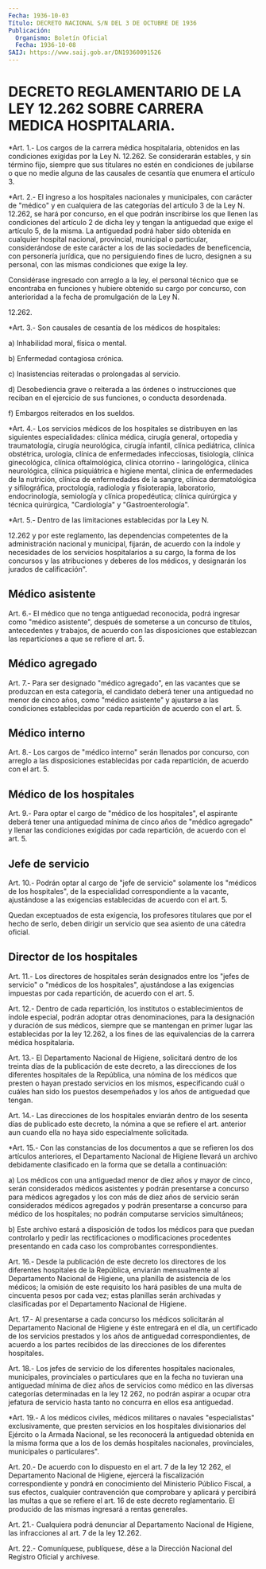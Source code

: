 ```yaml
---
Fecha: 1936-10-03
Título: DECRETO NACIONAL S/N DEL 3 DE OCTUBRE DE 1936
Publicación:
  Organismo: Boletín Oficial
  Fecha: 1936-10-08
SAIJ: https://www.saij.gob.ar/DN19360091526
---
```

# DECRETO REGLAMENTARIO DE LA LEY 12.262 SOBRE CARRERA MEDICA HOSPITALARIA.

<a id="1"></a>
*Art.  1.-  Los  cargos  de  la  carrera  médica hospitalaria, obtenidos  en  las condiciones exigidas por la Ley  N.  12.262.  Se considerarán  estables,   y  sin  término  fijo,  siempre  que  sus titulares no estén en condiciones  de  jubilarse  o  que  no  medie alguna  de  las  causales  de  cesantía  que enumera el artículo 3.

<a id="2"></a>
*Art. 2.- El ingreso a los hospitales nacionales y municipales, con  carácter  de  "médico"  y  en cualquiera de las categorías del artículo 3 de la Ley N. 12.262, se  hará  por  concurso,  en el que podrán  inscribirse  los que llenen las condiciones del artículo  2 de dicha ley y tengan  la antiguedad que exige el artículo 5, de la misma.  La  antiguedad  podrá  haber  sido  obtenida  en  cualquier hospital nacional, provincial, municipal o particular, considerándose  de  este  carácter  a  los  de  las  sociedades  de beneficencia, con personería  jurídica,  que  no persiguiendo fines de  lucro, designen a su personal, con las mismas  condiciones  que exige la ley.

Considérase  ingresado  con  arreglo  a la ley, el personal técnico que  se encontraba en funciones y hubiere  obtenido  su  cargo  por concurso,  con anterioridad a la fecha de promulgación de la Ley N.

12.262.

<a id="3"></a>
*Art. 3.- Son causales de cesantía de los médicos de hospitales:

a) Inhabilidad moral, física o mental.

b) Enfermedad contagiosa crónica.

c)   Inasistencias  reiteradas  o  prolongadas  al  servicio.

d) Desobediencia  grave  o  reiterada a las órdenes o instrucciones que  reciban  en  el  ejercicio  de    sus  funciones,  o  conducta desordenada.

f) Embargos reiterados en los sueldos.

<a id="4"></a>
*Art. 4.- Los servicios médicos de los hospitales se distribuyen  en  las  siguientes  especialidades:  clínica  médica, cirugía  general,  ortopedia  y traumatología, cirugía neurológica, cirugía   infantil,  clínica  pediátrica,    clínica    obstétrica, urología,  clínica de enfermedades infecciosas, tisiología, clínica ginecológica, clínica oftalmológica, clínica otorrino - laringológica,  clínica neurológica, clínica psiquiátrica e higiene mental,  clínica  de  enfermedades  de  la  nutrición,  clínica  de enfermedades de la  sangre,  clínica dermatológica y sifilográfica, proctología, radiología y fisioterapia, laboratorio, endocrinología,  semiología  y  clínica    propedéutica;    clínica quirúrgica y técnica quirúrgica, "Cardiología" y "Gastroenterología".

<a id="5"></a>
*Art. 5.- Dentro de las limitaciones establecidas por la Ley N.

12.262  y  por  este reglamento, las dependencias competentes de la administración nacional  y  municipal,  fijarán,  de acuerdo con la índole y necesidades de los servicios hospitalarios  a su cargo, la forma  de  los  concursos  y  las  atribuciones  y  deberes de  los médicos, y designarán los jurados de calificación".

## Médico asistente

<a id="6"></a>
Art.  6.-  El médico que no tenga antiguedad reconocida, podrá ingresar  como  "médico  asistente",  después  de  someterse  a  un concurso de títulos,  antecedentes  y  trabajos, de acuerdo con las disposiciones que establezcan las reparticiones  a  que  se refiere el art. 5.

## Médico agregado

<a id="7"></a>
Art. 7.- Para ser designado "médico agregado", en las vacantes que se  produzcan  en esta categoría, el candidato deberá tener una antiguedad no menor  de  cinco  años,  como  "médico  asistente"  y ajustarse  a  las  condiciones establecidas por cada repartición de acuerdo con el art. 5.

## Médico interno

<a id="8"></a>
Art.  8.-  Los  cargos  de "médico interno" serán llenados por concurso,  con arreglo a las disposiciones  establecidas  por  cada repartición, de acuerdo con el art. 5.

## Médico de los hospitales

<a id="9"></a>
Art. 9.- Para optar el cargo de "médico de los hospitales", el aspirante  deberá  tener  una  antiguedad  mínima  de cinco años de "médico  agregado"  y  llenar  las  condiciones exigidas  por  cada repartición, de acuerdo con el art. 5.

## Jefe de servicio

<a id="10"></a>
Art. 10.- Podrán optar al cargo de "jefe de servicio" solamente los "médicos de los hospitales", de la especialidad correspondiente    a  la  vacante,  ajustándose  a  las  exigencias establecidas de acuerdo con el art. 5.

Quedan exceptuados de  esta exigencia, los profesores titulares que por el hecho de serlo, deben  dirigir  un  servicio que sea asiento de una cátedra oficial.

## Director de los hospitales

<a id="11"></a>
Art.  11.- Los directores de hospitales serán designados entre los "jefes de  servicio" o "médicos de los hospitales", ajustándose a las exigencias  impuestas por cada repartición, de acuerdo con el art. 5.

<a id="12"></a>
Art.  12.-  Dentro  de  cada  repartición,  los  institutos  o establecimientos    de    índole  especial,  podrán  adoptar  otras denominaciones, para la designación  y  duración  de  sus  médicos, siempre  que  se mantengan en primer lugar las establecidas por  la ley 12.262, a los  fines  de las equivalencias de la carrera médica hospitalaria.

<a id="13"></a>
Art.  13.-  El  Departamento  Nacional  de Higiene, solicitará dentro  de los treinta días de la publicación de  este  decreto,  a las direcciones  de  los diferentes hospitales de la República, una nómina de los médicos  que  presten  o  hayan prestado servicios en los  mismos,  especificando  cuál  o cuáles han  sido  los  puestos desempeñados y los años de antiguedad que tengan.

<a id="14"></a>
Art. 14.- Las direcciones de los hospitales enviarán dentro de los sesenta  días  de  publicado  este  decreto, la nómina a que se refiere el art. anterior aun cuando ella no haya sido especialmente solicitada.

<a id="15"></a>
*Art.  15.-  Con  las  constancias  de los documentos a que se refieren los dos artículos anteriores, el  Departamento Nacional de Higiene llevará un archivo debidamente clasificado  en la forma que se detalla a continuación:

a)  Los médicos con una antiguedad menor de diez años  y  mayor  de cinco,  serán  considerados médicos asistentes y podrán presentarse a concurso para  médicos  agregados  y  los con más de diez años de servicio serán considerados médicos agregados  y podrán presentarse a  concurso  para  médico  de los hospitales; no podrán  computarse servicios simultáneos;

b) Este archivo estará a disposición  de todos los médicos para que puedan  controlarlo  y pedir las rectificaciones  o  modificaciones procedentes presentando en cada caso los comprobantes correspondientes.

<a id="16"></a>
Art.  16.- Desde la publicación de este decreto los directores de los diferentes hospitales de la República, enviarán mensualmente  al  Departamento Nacional de Higiene, una planilla de asistencia de los médicos;  la  omisión  de este requisito los hará pasibles  de  una  multa  de cincuenta pesos por  cada  vez;  estas planillas  serán archivadas  y  clasificadas  por  el  Departamento Nacional de Higiene.

<a id="17"></a>
Art. 17.- Al presentarse a cada concurso los médicos solicitarán  al  Departamento  Nacional de Higiene y éste entregará en el día, un certificado de los  servicios prestados y los años de antiguedad correspondientes, de acuerdo  a  los partes recibidos de las direcciones de los diferentes hospitales.

<a id="18"></a>
Art.  18.-  Los jefes de servicio de los diferentes hospitales nacionales, municipales,  provinciales  o  particulares  que  en la fecha  no  tuvieran una antiguedad mínima de diez años de servicios como médico  en  las  diversas categorías determinadas en la ley 12 262, no podrán aspirar  a  ocupar  otra  jefatura de servicio hasta tanto no concurra en ellos esa antiguedad.

<a id="19"></a>
*Art.  19.- A los médicos civiles, médicos militares o navales "especialistas"   exclusivamente,  que  presten  servicios  en  los hospitales divisionarios  del Ejército o la Armada Nacional, se les reconocerá la antiguedad obtenida  en  la  misma forma que a los de los  demás  hospitales  nacionales,  provinciales,   municipales  o particulares".

<a id="20"></a>
Art. 20.- De acuerdo con lo dispuesto en el art. 7 de la ley 12 262, el Departamento Nacional de Higiene, ejercerá la fiscalización    correspondiente   y  pondrá  en  conocimiento  del Ministerio Público Fiscal, a sus efectos,  cualquier  contravención que comprobare y aplicará y percibirá las multas a que  se  refiere el  art.  16  de  este  decreto  reglamentario. El producido de las mismas ingresará a rentas generales.

<a id="21"></a>
Art.  21.- Cualquiera podrá denunciar al Departamento Nacional de  Higiene,   las  infracciones  al  art.  7  de  la  ley  12.262.

<a id="22"></a>
Art. 22.- Comuníquese, publíquese, dése a la Dirección Nacional del Registro Oficial y archívese.